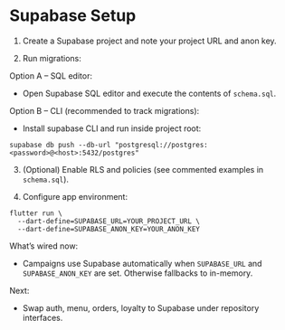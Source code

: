 # Supabase Setup

1) Create a Supabase project and note your project URL and anon key.

2) Run migrations:

Option A – SQL editor:
- Open Supabase SQL editor and execute the contents of `schema.sql`.

Option B – CLI (recommended to track migrations):
- Install supabase CLI and run inside project root:
```
supabase db push --db-url "postgresql://postgres:<password>@<host>:5432/postgres"
```

3) (Optional) Enable RLS and policies (see commented examples in `schema.sql`).

4) Configure app environment:
```
flutter run \
  --dart-define=SUPABASE_URL=YOUR_PROJECT_URL \
  --dart-define=SUPABASE_ANON_KEY=YOUR_ANON_KEY
```

What’s wired now:
- Campaigns use Supabase automatically when `SUPABASE_URL` and `SUPABASE_ANON_KEY` are set. Otherwise fallbacks to in-memory.

Next:
- Swap auth, menu, orders, loyalty to Supabase under repository interfaces.

